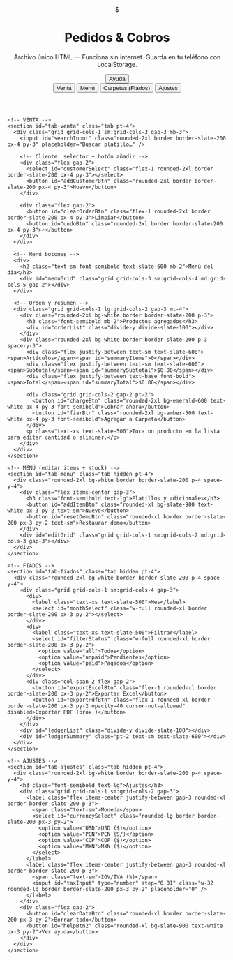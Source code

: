 <!DOCTYPE html>
<html lang="es">
<head>
  <meta charset="utf-8" />
  <meta name="viewport" content="width=device-width, initial-scale=1" />
  <title>Pedidos & Cobros — App (único HTML)</title>
  <script src="https://cdn.tailwindcss.com"></script>
  <!-- SheetJS para exportar Excel -->
  <script src="https://cdn.jsdelivr.net/npm/xlsx@0.18.5/dist/xlsx.full.min.js"></script>
  <style>
    body { -webkit-tap-highlight-color: transparent; }
    .hide-scrollbar::-webkit-scrollbar{display:none}
    .badge-stock{position:absolute;right:0;top:0;background:#111;color:white;padding:2px 6px;border-bottom-left-radius:8px;font-size:12px}
  </style>
</head>
<body class="bg-slate-50 text-slate-900">
  <header class="sticky top-0 z-50 bg-white/90 backdrop-blur border-b border-slate-200">
    <div class="max-w-5xl mx-auto px-4 py-3 flex items-center gap-3">
      <div class="w-10 h-10 rounded-2xl bg-amber-400 grid place-items-center text-white font-black">$</div>
      <div class="flex-1">
        <h1 class="text-lg font-bold">Pedidos & Cobros</h1>
        <p class="text-xs text-slate-500">Archivo único HTML — Funciona sin internet. Guarda en tu teléfono con LocalStorage.</p>
      </div>
      <button id="helpBtn" class="px-3 py-2 text-xs rounded-xl bg-slate-900 text-white">Ayuda</button>
    </div>
    <nav class="max-w-5xl mx-auto px-2 pb-2 flex gap-2 text-sm">
      <button data-tab="venta" class="tab-btn px-3 py-2 rounded-xl bg-slate-900 text-white">Venta</button>
      <button data-tab="menu" class="tab-btn px-3 py-2 rounded-xl bg-slate-100">Menú</button>
      <button data-tab="fiados" class="tab-btn px-3 py-2 rounded-xl bg-slate-100">Carpetas (Fiados)</button>
      <button data-tab="ajustes" class="tab-btn ml-auto px-3 py-2 rounded-xl bg-slate-100">Ajustes</button>
    </nav>
  </header>

  <main class="max-w-5xl mx-auto px-4 pb-24">

    <!-- VENTA -->
    <section id="tab-venta" class="tab pt-4">
      <div class="grid grid-cols-1 sm:grid-cols-3 gap-3 mb-3">
        <input id="searchInput" class="rounded-2xl border border-slate-200 px-4 py-3" placeholder="Buscar platillo…" />

        <!-- Cliente: selector + botón añadir -->
        <div class="flex gap-2">
          <select id="customerSelect" class="flex-1 rounded-2xl border border-slate-200 px-4 py-3"></select>
          <button id="addCustomerBtn" class="rounded-2xl border border-slate-200 px-4 py-3">Nuevo</button>
        </div>

        <div class="flex gap-2">
          <button id="clearOrderBtn" class="flex-1 rounded-2xl border border-slate-200 px-4 py-3">Limpiar</button>
          <button id="undoBtn" class="rounded-2xl border border-slate-200 px-4 py-3">↶</button>
        </div>
      </div>

      <!-- Menú botones -->
      <div>
        <h2 class="text-sm font-semibold text-slate-600 mb-2">Menú del día</h2>
        <div id="menuGrid" class="grid grid-cols-3 sm:grid-cols-4 md:grid-cols-5 gap-2"></div>
      </div>

      <!-- Orden y resumen -->
      <div class="grid grid-cols-1 lg:grid-cols-2 gap-3 mt-4">
        <div class="rounded-2xl bg-white border border-slate-200 p-3">
          <h3 class="font-semibold mb-2">Productos agregados</h3>
          <div id="orderList" class="divide-y divide-slate-100"></div>
        </div>
        <div class="rounded-2xl bg-white border border-slate-200 p-3 space-y-3">
          <div class="flex justify-between text-sm text-slate-600"><span>Artículos</span><span id="summaryItems">0</span></div>
          <div class="flex justify-between text-sm text-slate-600"><span>Subtotal</span><span id="summarySubtotal">$0.00</span></div>
          <div class="flex justify-between text-base font-bold"><span>Total</span><span id="summaryTotal">$0.00</span></div>

          <div class="grid grid-cols-2 gap-2 pt-2">
            <button id="chargeBtn" class="rounded-2xl bg-emerald-600 text-white px-4 py-3 font-semibold">Cobrar ahora</button>
            <button id="fiarBtn" class="rounded-2xl bg-amber-500 text-white px-4 py-3 font-semibold">Agregar a Carpeta</button>
          </div>
          <p class="text-xs text-slate-500">Toca un producto en la lista para editar cantidad o eliminar.</p>
        </div>
      </div>
    </section>

    <!-- MENÚ (editar items + stock) -->
    <section id="tab-menu" class="tab hidden pt-4">
      <div class="rounded-2xl bg-white border border-slate-200 p-4 space-y-4">
        <div class="flex items-center gap-3">
          <h3 class="font-semibold text-lg">Platillos y adicionales</h3>
          <button id="addItemBtn" class="rounded-xl bg-slate-900 text-white px-3 py-2 text-sm">Nuevo</button>
          <button id="resetDemoBtn" class="rounded-xl border border-slate-200 px-3 py-2 text-sm">Restaurar demo</button>
        </div>
        <div id="editGrid" class="grid grid-cols-1 sm:grid-cols-2 md:grid-cols-3 gap-3"></div>
      </div>
    </section>

    <!-- FIADOS -->
    <section id="tab-fiados" class="tab hidden pt-4">
      <div class="rounded-2xl bg-white border border-slate-200 p-4 space-y-4">
        <div class="grid grid-cols-1 sm:grid-cols-4 gap-3">
          <div>
            <label class="text-xs text-slate-500">Mes</label>
            <select id="monthSelect" class="w-full rounded-xl border border-slate-200 px-3 py-2"></select>
          </div>
          <div>
            <label class="text-xs text-slate-500">Filtrar</label>
            <select id="filterStatus" class="w-full rounded-xl border border-slate-200 px-3 py-2">
              <option value="all">Todos</option>
              <option value="unpaid">Pendientes</option>
              <option value="paid">Pagados</option>
            </select>
          </div>
          <div class="col-span-2 flex gap-2">
            <button id="exportExcelBtn" class="flex-1 rounded-xl border border-slate-200 px-3 py-2">Exportar Excel</button>
            <button id="exportPdfBtn" class="flex-1 rounded-xl border border-slate-200 px-3 py-2 opacity-40 cursor-not-allowed" disabled>Exportar PDF (próx.)</button>
          </div>
        </div>
        <div id="ledgerList" class="divide-y divide-slate-100"></div>
        <div id="ledgerSummary" class="pt-2 text-sm text-slate-600"></div>
      </div>
    </section>

    <!-- AJUSTES -->
    <section id="tab-ajustes" class="tab hidden pt-4">
      <div class="rounded-2xl bg-white border border-slate-200 p-4 space-y-4">
        <h3 class="font-semibold text-lg">Ajustes</h3>
        <div class="grid grid-cols-1 sm:grid-cols-2 gap-3">
          <label class="flex items-center justify-between gap-3 rounded-xl border border-slate-200 p-3">
            <span class="text-sm">Moneda</span>
            <select id="currencySelect" class="rounded-lg border border-slate-200 px-3 py-2">
              <option value="USD">USD ($)</option>
              <option value="PEN">PEN (S/)</option>
              <option value="COP">COP ($)</option>
              <option value="MXN">MXN ($)</option>
            </select>
          </label>
          <label class="flex items-center justify-between gap-3 rounded-xl border border-slate-200 p-3">
            <span class="text-sm">IGV/IVA (%)</span>
            <input id="taxInput" type="number" step="0.01" class="w-32 rounded-lg border border-slate-200 px-3 py-2" placeholder="0" />
          </label>
        </div>
        <div class="flex gap-2">
          <button id="clearDataBtn" class="rounded-xl border border-slate-200 px-3 py-2">Borrar todo</button>
          <button id="helpBtn2" class="rounded-xl bg-slate-900 text-white px-3 py-2">Ver ayuda</button>
        </div>
      </div>
    </section>

  </main>

  <!-- DIALOGS -->
  <dialog id="helpDialog" class="rounded-2xl p-0 border-0 w-[92vw] max-w-2xl">
    <div class="p-4 md:p-6 bg-white rounded-2xl border border-slate-200">
      <h3 class="font-semibold text-lg">Cómo ejecutar y usar la app</h3>
      <ol class="list-decimal pl-5 text-sm text-slate-700 mt-2 space-y-2">
        <li>Descarga este archivo <code>.html</code> a tu teléfono o computadora.</li>
        <li>Ábrelo con tu navegador (PC: doble clic; Android: Archivos → abrir con Chrome). Funciona sin internet.</li>
        <li>Ve a <strong>Menú</strong> para crear/editar platillos, precios e <strong>inventario (stock)</strong>.</li>
        <li>En <strong>Venta</strong> selecciona cliente (o crea uno nuevo), toca botones para agregar productos. El stock se reduce automáticamente. Si stock = 0 el botón queda deshabilitado.</li>
        <li>Usa <strong>Agregar a Carpeta</strong> para registrar fiados. En <strong>Carpetas</strong> verás el total pendiente por persona y el total global del mes. Puedes exportar a Excel.</li>
      </ol>
      <div class="text-right pt-4"><button class="rounded-xl bg-slate-900 text-white px-4 py-2" onclick="document.getElementById('helpDialog').close()">Cerrar</button></div>
    </div>
  </dialog>

  <dialog id="itemDialog" class="rounded-2xl p-0 border-0 w-[92vw] max-w-md">
    <form id="itemForm" class="p-4 md:p-6 bg-white rounded-2xl border border-slate-200 space-y-3">
      <h3 class="font-semibold text-lg" id="itemDialogTitle">Nuevo producto</h3>
      <input type="hidden" id="itemId" />
      <label class="block text-sm">Nombre
        <input id="itemName" required class="mt-1 w-full rounded-xl border border-slate-200 px-3 py-2" placeholder="Ej.: Empanada" />
      </label>
      <label class="block text-sm">Precio
        <input id="itemPrice" type="number" step="0.01" required class="mt-1 w-full rounded-xl border border-slate-200 px-3 py-2" placeholder="1.50" />
      </label>
      <label class="block text-sm">Stock (unidades)
        <input id="itemStock" type="number" min="0" value="10" class="mt-1 w-full rounded-xl border border-slate-200 px-3 py-2" />
      </label>
      <div class="grid grid-cols-2 gap-3 text-sm">
        <label class="flex items-center gap-2"><input id="itemActive" type="checkbox" class="rounded" checked /> Mostrar</label>
        <label class="flex items-center gap-2"><input id="itemFavorite" type="checkbox" class="rounded" /> Favorito</label>
      </div>
      <div class="space-y-2 text-sm">
        <p>Icono / Emoji</p>
        <div class="flex items-center gap-2">
          <button type="button" id="chooseEmojiBtn" class="rounded-xl border border-slate-200 px-3 py-2">Elegir emoji</button>
          <label class="rounded-xl border border-slate-200 px-3 py-2 cursor-pointer">Subir imagen
            <input id="itemImageInput" type="file" accept="image/*" class="hidden" />
          </label>
          <div id="itemPreview" class="w-10 h-10 rounded-xl bg-slate-100 grid place-items-center text-2xl">🍽️</div>
        </div>
      </div>
      <div class="flex justify-end gap-2 pt-2"><button type="button" class="rounded-xl border border-slate-200 px-4 py-2" onclick="document.getElementById('itemDialog').close()">Cancelar</button><button class="rounded-xl bg-slate-900 text-white px-4 py-2">Guardar</button></div>
    </form>
  </dialog>

  <dialog id="customerDialog" class="rounded-2xl p-0 border-0 w-[92vw] max-w-md">
    <form id="customerForm" class="p-4 md:p-6 bg-white rounded-2xl border border-slate-200 space-y-3">
      <h3 class="font-semibold text-lg">Nuevo cliente</h3>
      <label>Nombre
        <input id="newCustomerName" required class="mt-1 w-full rounded-xl border border-slate-200 px-3 py-2" />
      </label>
      <div class="flex justify-end gap-2 pt-2"><button type="button" class="rounded-xl border border-slate-200 px-4 py-2" onclick="document.getElementById('customerDialog').close()">Cancelar</button><button class="rounded-xl bg-slate-900 text-white px-4 py-2">Agregar</button></div>
    </form>
  </dialog>

  <!-- Emoji picker simple -->
  <dialog id="emojiDialog" class="rounded-2xl p-0 border-0 w-[92vw] max-w-lg">
    <div class="p-4 bg-white rounded-2xl border border-slate-200">
      <div class="flex items-center gap-2 mb-2"><input id="emojiSearch" class="flex-1 rounded-xl border border-slate-200 px-3 py-2 text-sm" placeholder="Buscar emoji…" /><button class="rounded-xl border border-slate-200 px-3 py-2" onclick="document.getElementById('emojiDialog').close()">Cerrar</button></div>
      <div id="emojiGrid" class="grid grid-cols-8 gap-2 max-h-[50vh] overflow-y-auto hide-scrollbar text-xl"></div>
    </div>
  </dialog>

  <script>
  // ===== UTIL =====n
  const $ = s=>document.querySelector(s);
  const $$ = s=>Array.from(document.querySelectorAll(s));
  const monthKey = d=> (d||new Date()).toISOString().slice(0,7);

  // ===== STORAGE =====
  const LS = { get(k,d){try{return JSON.parse(localStorage.getItem(k))??d}catch{return d}}, set(k,v){localStorage.setItem(k,JSON.stringify(v))}, del(k){localStorage.removeItem(k)} };

  let settings = LS.get('settings',{currency:'USD',tax:0});
  let items = LS.get('menuItems', null);
  let ledger = LS.get('ledger', {}); // { 'YYYY-MM': [orders...] }
  let customers = LS.get('customers', ['Cliente']);

  // Demo items (if empty)
  const demo = [
    { id: crypto.randomUUID(), name:'Empanada', price:1.20, emoji:'🥟', stock:10, active:true, favorite:true },
    { id: crypto.randomUUID(), name:'2 huevos', price:1.50, emoji:'🍳', stock:20, active:true, favorite:true },
    { id: crypto.randomUUID(), name:'Salchicha', price:1.00, emoji:'🌭', stock:15, active:true, favorite:false },
    { id: crypto.randomUUID(), name:'Café', price:0.80, emoji:'☕', stock:50, active:true, favorite:false }
  ];
  if(!items){ items = demo; LS.set('menuItems', items); }

  // Venta state
  let order = { lines: [], history: [] };

  // Formatea moneda
  function fmt(n){ const cur = settings.currency||'USD'; const map={USD:'$',PEN:'S/',COP:'$',MXN:'$'}; return (map[cur]||'$')+Number(n).toFixed(2); }

  // ===== MENU RENDER (botones) =====
  function renderMenu(filter=''){
    const grid = $('#menuGrid'); grid.innerHTML='';
    const list = items.filter(i=>i.active).filter(i=>i.name.toLowerCase().includes(filter.toLowerCase())).sort((a,b)=>(b.favorite-a.favorite)||a.name.localeCompare(b.name));
    list.forEach(it=>{
      const btn = document.createElement('button'); btn.className='relative rounded-2xl border border-slate-200 bg-white p-2 text-center active:scale-[.98]';
      btn.disabled = it.stock<=0;
      if(it.stock<=0) btn.classList.add('opacity-50','cursor-not-allowed');
      btn.innerHTML = `
        <div class="w-full aspect-square grid place-items-center text-3xl">${it.imageData||it.emoji||'🍽️'}</div>
        <div class="mt-1 text-[11px] text-slate-500">${it.name}</div>
        <div class="font-semibold">${fmt(it.price)}</div>
      `;
      // badge stock
      const span = document.createElement('div'); span.className='badge-stock'; span.textContent=it.stock; btn.appendChild(span);

      btn.addEventListener('click', ()=>{
        if(it.stock<=0) return; addToOrder(it.id);
      });
      grid.appendChild(btn);
    });
  }

  // ===== ORDER =====
  function addToOrder(itemId){
    const it = items.find(x=>x.id===itemId); if(!it) return; if(it.stock<=0){alert('Sin stock');return}
    const line = order.lines.find(l=>l.id===itemId);
    if(line) line.qty+=1; else order.lines.push({id:it.id,name:it.name,price:it.price,qty:1});
    order.history.push({type:'add',itemId});
    // reducir stock temporalmente (hasta cobrar/fiar will persist)
    it.stock-=1; saveItems(); renderMenu($('#searchInput').value); renderOrder();
  }

  function renderOrder(){
    const list = $('#orderList'); list.innerHTML=''; let count=0, sub=0;
    order.lines.forEach(line=>{ count+=line.qty; sub+=line.qty*line.price;
      const row = document.createElement('div'); row.className='py-2 flex items-center gap-2';
      row.innerHTML = `
        <div class="flex-1">
          <div class="font-medium">${line.name}</div>
          <div class="text-xs text-slate-500">${fmt(line.price)} × <input type="number" min="1" value="${line.qty}" class="w-14 rounded-lg border border-slate-200 px-2 py-1 inline" /> = <span class="font-semibold">${fmt(line.qty*line.price)}</span></div>
        </div>
        <button class="rounded-lg border border-slate-200 px-2 py-1 text-xs">Eliminar</button>
      `;
      const qtyInput = row.querySelector('input'); qtyInput.addEventListener('change',e=>{ const prev=line.qty; const val=Math.max(1,Number(e.target.value||1)); order.history.push({type:'qty',itemId:line.id,prevQty:prev});
        // ajustar stock en items: si aumentó qty, reducir stock; si redujo qty, incrementar stock
        const diff = val - line.qty; line.qty=val; const it = items.find(x=>x.id===line.id); if(it) { it.stock -= diff; if(it.stock<0){ it.stock=0 } }
        saveItems(); renderMenu($('#searchInput').value); renderOrder(); });
      row.querySelector('button').addEventListener('click',()=>{ order.history.push({type:'remove',prevLine:{...line}}); // devolver stock
        const it = items.find(x=>x.id===line.id); if(it) it.stock += line.qty; order.lines = order.lines.filter(l=>l!==line); saveItems(); renderMenu($('#searchInput').value); renderOrder(); });
      list.appendChild(row);
    });
    const taxPct = Number(settings.tax||0)/100; const total = sub + sub*taxPct;
    $('#summaryItems').textContent = count; $('#summarySubtotal').textContent = fmt(sub); $('#summaryTotal').textContent = fmt(total);
  }

  // Cobrar o fiar (persistir en ledger)
  function charge(paid=true){ if(!order.lines.length){ alert('La orden está vacía.'); return }
    const cust = $('#customerSelect').value || 'Cliente';
    const date = new Date(); const sub = order.lines.reduce((a,l)=>a+l.qty*l.price,0); const total = sub + sub*(Number(settings.tax||0)/100);
    const entry = { id: crypto.randomUUID(), name: cust, items: JSON.parse(JSON.stringify(order.lines)), total, dateISO: date.toISOString(), status: paid?'paid':'unpaid' };
    const mk = monthKey(date); ledger[mk] ||= []; ledger[mk].push(entry);
    LS.set('ledger', ledger);
    // Save current items stock to storage
    saveItems();
    // Reset order
    order = {lines:[],history:[]}; renderOrder(); renderLedger(); alert(paid? 'Pago registrado':'Agregado a Carpeta (pendiente)');
  }

  // ===== LEDGER / FIADOS =====
  function renderMonthSelect(){ const sel = $('#monthSelect'); const months = Object.keys(ledger).sort().reverse(); const cur = monthKey(); if(!months.includes(cur)) months.unshift(cur); sel.innerHTML = months.map(m=>`<option value="${m}">${m}</option>`).join(''); sel.value = sel.value || cur; }

  function renderLedger(){ renderMonthSelect(); const mk = $('#monthSelect').value; const filter = $('#filterStatus').value; const list = (ledger[mk]||[]).filter(e=>filter==='all'||e.status===filter);
    const byName = {}; list.forEach(e=>{ (byName[e.name] ||= []).push(e); });
    const wrap = $('#ledgerList'); wrap.innerHTML=''; let globalPending = 0;
    Object.keys(byName).sort().forEach(name=>{ const orders = byName[name]; const total = orders.reduce((a,o)=>a+o.total,0); const unpaid = orders.filter(o=>o.status==='unpaid'); const paid = orders.filter(o=>o.status==='paid'); const pendingSum = unpaid.reduce((a,o)=>a+o.total,0); globalPending += pendingSum;
      const card = document.createElement('div'); card.className='py-3'; card.innerHTML = `
        <div class="flex items-center justify-between">
          <div>
            <div class="font-semibold">${name}</div>
            <div class="text-xs text-slate-500">${orders.length} orden(es) — Total: <span class="font-semibold">${fmt(total)}</span></div>
          </div>
          <div class="flex gap-2">
            <button class="rounded-xl border border-slate-200 px-3 py-2 text-xs" data-action="markPaid">Marcar pendientes como pagado</button>
            <button class="rounded-xl border border-rose-200 text-rose-600 px-3 py-2 text-xs" data-action="deleteCustomer">Eliminar (mes)</button>
          </div>
        </div>
        <div class="mt-2 rounded-xl bg-slate-50 border border-slate-200 p-2">
          ${[...unpaid,...paid].map(o=>`
            <div class="flex items-center justify-between py-2">
              <div>
                <div class="text-sm">${new Date(o.dateISO).toLocaleDateString()} — <span class="font-medium">${fmt(o.total)}</span> — <span class="${o.status==='unpaid'?'text-amber-600':'text-emerald-600'}">${o.status==='unpaid'?'Pendiente':'Pagado'}</span></div>
                <div class="text-xs text-slate-500">${o.items.map(i=>`${i.qty}× ${i.name}`).join(', ')}</div>
              </div>
              <div class="flex gap-2">
                ${o.status==='unpaid'?'<button data-action="markOne" class="rounded-lg border border-slate-200 px-2 py-1 text-xs">Marcar pagado</button>':''}
                <button data-action="deleteOne" class="rounded-lg border border-slate-200 px-2 py-1 text-xs">Eliminar</button>
              </div>
            </div>
          `).join('')}
        </div>
      `;
      // actions
      card.querySelector('[data-action="markPaid"]').addEventListener('click', ()=>{ orders.forEach(o=>{ if(o.status==='unpaid') o.status='paid'; }); LS.set('ledger',ledger); renderLedger(); });
      card.querySelector('[data-action="deleteCustomer"]').addEventListener('click', ()=>{ if(!confirm('Eliminar todas las órdenes de este cliente en el mes?')) return; ledger[mk] = (ledger[mk]||[]).filter(o=>o.name!==name); LS.set('ledger',ledger); renderLedger(); });
      card.querySelectorAll('[data-action="markOne"]').forEach((btn,idx)=>{ btn.addEventListener('click', ()=>{ const o = unpaid[idx]; if(o) o.status='paid'; LS.set('ledger',ledger); renderLedger(); }); });
      card.querySelectorAll('[data-action="deleteOne"]').forEach((btn,i)=>{ btn.addEventListener('click', ()=>{ const ord = [...unpaid,...paid][i]; ledger[mk] = (ledger[mk]||[]).filter(o=>o!==ord); LS.set('ledger',ledger); renderLedger(); }); });
      wrap.appendChild(card);
    });
    if(!wrap.innerHTML.trim()) wrap.innerHTML = '<div class="text-sm text-slate-500">No hay registros en este mes.</div>';
    $('#ledgerSummary').innerHTML = `<div class="text-sm">Total pendiente (mes): <span class="font-semibold">${fmt(globalPending)}</span></div>`;
  }

  // ===== EDIT MENU (items + stock) =====
  function renderEditGrid(){ const grid = $('#editGrid'); grid.innerHTML=''; items.sort((a,b)=>(b.favorite-a.favorite)||a.name.localeCompare(b.name));
    items.forEach(it=>{
      const card = document.createElement('div'); card.className='rounded-2xl border border-slate-200 p-3 bg-white flex flex-col gap-2';
      card.innerHTML = `
        <div class="flex items-center gap-2">
          <div class="w-12 h-12 rounded-xl bg-slate-100 grid place-items-center text-2xl">${it.imageData||it.emoji||'🍽️'}</div>
          <div class="flex-1">
            <input class="w-full rounded-xl border border-slate-200 px-3 py-2 text-sm font-medium" value="${it.name}" />
            <div class="text-xs text-slate-500">Precio: <input type="number" step="0.01" class="w-24 rounded-lg border border-slate-200 px-2 py-1" value="${it.price}" /></div>
            <div class="text-xs text-slate-500">Stock: <input type="number" class="w-24 rounded-lg border border-slate-200 px-2 py-1" value="${it.stock}" /></div>
          </div>
        </div>
        <div class="flex items-center justify-between">
          <label class="text-xs flex items-center gap-2"><input type="checkbox" ${it.active?'checked':''} /> Mostrar</label>
          <label class="text-xs flex items-center gap-2"><input type="checkbox" ${it.favorite?'checked':''} /> Favorito</label>
          <div class="flex gap-2">
            <button data-action="img" class="rounded-lg border border-slate-200 px-2 py-1 text-xs">Imagen</button>
            <button data-action="emoji" class="rounded-lg border border-slate-200 px-2 py-1 text-xs">Emoji</button>
            <button data-action="del" class="rounded-lg border border-rose-200 text-rose-600 px-2 py-1 text-xs">Eliminar</button>
          </div>
        </div>
      `;
      const inputs = card.querySelectorAll('input'); const nameInput=inputs[0], priceInput=inputs[1], stockInput=inputs[2], showInput=inputs[3], favInput=inputs[4];
      nameInput.addEventListener('change',e=>{ it.name=e.target.value; saveItems(); renderMenu($('#searchInput').value); renderOrder(); });
      priceInput.addEventListener('change',e=>{ it.price=Number(e.target.value||0); saveItems(); renderMenu($('#searchInput').value); renderOrder(); });
      stockInput.addEventListener('change',e=>{ it.stock = Math.max(0, Number(e.target.value||0)); saveItems(); renderMenu($('#searchInput').value); });
      showInput.addEventListener('change',e=>{ it.active=e.target.checked; saveItems(); renderMenu($('#searchInput').value); });
      favInput.addEventListener('change',e=>{ it.favorite=e.target.checked; saveItems(); renderMenu($('#searchInput').value); });
      card.querySelector('[data-action="del"]').addEventListener('click', ()=>{ if(!confirm('Eliminar producto?')) return; items = items.filter(x=>x!==it); saveItems(); renderEditGrid(); renderMenu($('#searchInput').value); });
      card.querySelector('[data-action="emoji"]').addEventListener('click', ()=>{ openEmojiPicker(em=>{ it.emoji=em; it.imageData=null; saveItems(); renderEditGrid(); renderMenu($('#searchInput').value); }); });
      card.querySelector('[data-action="img"]').addEventListener('click', async ()=>{ const f = await pickImage(); if(f){ const d = await fileToDataURL(f); it.imageData = `<img src="${d}" class="w-8 h-8 object-cover rounded-lg"/>`; saveItems(); renderEditGrid(); renderMenu($('#searchInput').value); } });
      grid.appendChild(card);
    });
  }

  function saveItems(){ LS.set('menuItems', items); }

  // ===== CUSTOMERS =====
  function renderCustomers(){ const sel = $('#customerSelect'); sel.innerHTML = customers.map(c=>`<option value="${c}">${c}</option>`).join(''); }

  // ===== EMOJI PICKER & FILE =====
  const EMOJIS = '🍳🥚🍗🥓🌭🍔🍟🍕🌯🌮🥪🥙🥗🍝🍲🍜🍛🍣🍤🍱🥟🥞🧇🍞🥖🥐🧀🥚🥗🍅🥑🥔🌶️🧅🧄🍌🍎🍊🍉🍇🍓🍍🥭☕🧃🥤🍩🍪🍰'.split('');
  function openEmojiPicker(cb){ const d=$('#emojiDialog'), grid=$('#emojiGrid'), s=$('#emojiSearch'); grid.innerHTML=''; const render=()=>{ grid.innerHTML=''; EMOJIS.filter(e=>!s.value||e.includes(s.value)).forEach(e=>{ const b=document.createElement('button'); b.className='rounded-xl border border-slate-200 p-2'; b.textContent=e; b.addEventListener('click',()=>{ d.close(); cb(e); }); grid.appendChild(b); }); }; render(); s.oninput=render; d.showModal(); }
  async function pickImage(){ return new Promise(resolve=>{ const i=document.createElement('input'); i.type='file'; i.accept='image/*'; i.onchange=()=>resolve(i.files[0]); i.click(); }); }
  function fileToDataURL(file){ return new Promise((res,rej)=>{ const r=new FileReader(); r.onload=()=>res(r.result); r.onerror=rej; r.readAsDataURL(file); }); }

  // ===== EXPORT EXCEL (SheetJS) =====
  function exportLedgerToExcel(){ const mk = $('#monthSelect').value || monthKey(); const rows = ledger[mk]||[]; const byName={}; rows.forEach(o=>{ (byName[o.name] ||= []).push(o); }); const data=[]; let totalGlobal=0; Object.keys(byName).forEach(name=>{ const orders=byName[name]; const pending = orders.filter(o=>o.status==='unpaid').reduce((a,o)=>a+o.total,0); const detail = orders.map(o=>`${new Date(o.dateISO).toLocaleDateString()} (${o.status}): ${o.items.map(i=>i.qty+'×'+i.name).join('; ')} => ${o.total.toFixed(2)}`).join(' | ');
    data.push({Cliente:name,Detalle:detail,TotalPendiente:pending}); totalGlobal+=pending; }); data.push({Cliente:'TOTAL GLOBAL',Detalle:'',TotalPendiente:totalGlobal});
    const ws = XLSX.utils.json_to_sheet(data); const wb = XLSX.utils.book_new(); XLSX.utils.book_append_sheet(wb,ws,'Fiados'); const fname = `fiados_${(mk.replace('-','_'))}.xlsx`; XLSX.writeFile(wb,fname);
  }

  // ===== EVENTS & INIT =====
  document.addEventListener('DOMContentLoaded', ()=>{
    // Tabs
    $$('.tab-btn').forEach(b=>b.addEventListener('click',()=>{ $$('.tab').forEach(t=>t.classList.add('hidden')); $(`#tab-${b.dataset.tab}`).classList.remove('hidden'); $$('.tab-btn').forEach(x=>{ x.classList.toggle('bg-slate-900', x.dataset.tab===b.dataset.tab); x.classList.toggle('text-white', x.dataset.tab===b.dataset.tab); x.classList.toggle('bg-slate-100', x.dataset.tab!==b.dataset.tab); }); }));
    // search
    $('#searchInput').addEventListener('input', e=>renderMenu(e.target.value));

    // order buttons
    $('#clearOrderBtn').addEventListener('click',()=>{ // devolver stock de la orden
      order.lines.forEach(l=>{ const it = items.find(x=>x.id===l.id); if(it) it.stock += l.qty; }); order={lines:[],history:[]}; saveItems(); renderMenu(); renderOrder(); });
    $('#undoBtn').addEventListener('click',()=>{ const last = order.history.pop(); if(!last) return; if(last.type==='add'){ const idx = order.lines.findIndex(l=>l.id===last.itemId); if(idx>=0){ order.lines[idx].qty -=1; const it = items.find(x=>x.id===last.itemId); if(it) it.stock+=1; if(order.lines[idx].qty<=0) order.lines.splice(idx,1); } } renderMenu(); renderOrder(); saveItems(); });
    $('#chargeBtn').addEventListener('click', ()=>charge(true)); $('#fiarBtn').addEventListener('click', ()=>charge(false));

    // menu editor
    $('#addItemBtn').addEventListener('click', ()=>{ $('#itemId').value=''; $('#itemName').value=''; $('#itemPrice').value=''; $('#itemStock').value='10'; $('#itemActive').checked=true; $('#itemFavorite').checked=false; $('#itemPreview').textContent='🍽️'; $('#itemDialog').showModal(); });
    $('#resetDemoBtn').addEventListener('click', ()=>{ if(!confirm('Restaurar demo?')) return; items = demo.map(d=>({...d,id:crypto.randomUUID()})); saveItems(); renderEditGrid(); renderMenu(); });
    $('#itemForm').addEventListener('submit', e=>{ e.preventDefault(); const id=$('#itemId').value||crypto.randomUUID(); let it = items.find(x=>x.id===id); if(!it){ it={id}; items.push(it); } it.name = $('#itemName').value.trim(); it.price = Number($('#itemPrice').value||0); it.stock = Math.max(0, Number($('#itemStock').value||0)); it.active = $('#itemActive').checked; it.favorite = $('#itemFavorite').checked; const prev = $('#itemPreview').innerHTML.trim(); it.imageData = prev.startsWith('<img')?prev:null; it.emoji = !it.imageData?prev:null; saveItems(); renderEditGrid(); renderMenu(); $('#itemDialog').close(); });
    $('#chooseEmojiBtn').addEventListener('click', ()=>openEmojiPicker(em=>{ $('#itemPreview').textContent=em; }));
    $('#itemImageInput').addEventListener('change', async e=>{ const f = e.target.files[0]; if(!f) return; const d = await fileToDataURL(f); $('#itemPreview').innerHTML = `<img src="${d}" class="w-8 h-8 object-cover rounded-lg"/>`; });

    // customers
    $('#addCustomerBtn').addEventListener('click', ()=>{ $('#newCustomerName').value=''; $('#customerDialog').showModal(); });
    $('#customerForm').addEventListener('submit', e=>{ e.preventDefault(); const n = $('#newCustomerName').value.trim(); if(!n) return; customers.push(n); LS.set('customers',customers); renderCustomers(); $('#customerDialog').close(); });

    // ledger controls
    $('#monthSelect').addEventListener('change', renderLedger); $('#filterStatus').addEventListener('change', renderLedger);
    $('#exportExcelBtn').addEventListener('click', exportLedgerToExcel);

    // ajustes
    $('#currencySelect').value = settings.currency||'USD'; $('#currencySelect').addEventListener('change', e=>{ settings.currency = e.target.value; LS.set('settings',settings); renderOrder(); renderLedger(); renderMenu($('#searchInput').value); });
    $('#taxInput').value = settings.tax||''; $('#taxInput').addEventListener('change', e=>{ settings.tax = Number(e.target.value||0); LS.set('settings',settings); renderOrder(); renderLedger(); });
    $('#clearDataBtn').addEventListener('click', ()=>{ if(!confirm('Borrar todo?')) return; LS.del('menuItems'); LS.del('ledger'); LS.del('settings'); LS.del('customers'); items = demo.map(d=>({...d,id:crypto.randomUUID()})); ledger={}; settings={currency:'USD',tax:0}; customers=['Cliente']; LS.set('menuItems',items); LS.set('ledger',ledger); LS.set('settings',settings); LS.set('customers',customers); renderMenu(); renderEditGrid(); renderLedger(); renderCustomers(); alert('Reiniciado'); });

    // help
    $('#helpBtn').addEventListener('click', ()=>$('#helpDialog').showModal()); $('#helpBtn2').addEventListener('click', ()=>$('#helpDialog').showModal());

    // init
    renderMenu(); renderOrder(); renderEditGrid(); renderLedger(); renderCustomers();
  });
  </script>
</body>
</html>
